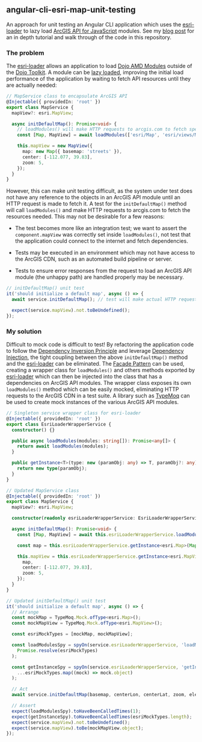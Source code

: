 ## angular-cli-esri-map-unit-testing

An approach for unit testing an Angular CLI application which uses the [esri-loader](https://github.com/Esri/esri-loader) to lazy load [ArcGIS API for JavaScript](https://developers.arcgis.com/javascript/) modules. See my [blog post](https://seesharpdotnet.wordpress.com/2020/12/03/angular-and-arcgis-api-for-javascript-a-unit-testing-strategy-using-dependency-injection-and-the-facade-pattern/) for an in depth tutorial and walk through of the code in this repository.

### The problem

The [esri-loader](https://github.com/Esri/esri-loader) allows an application to load [Dojo AMD Modules](https://dojotoolkit.org/documentation/tutorials/1.10/modules/index.html) outside of the [Dojo Toolkit](https://dojotoolkit.org/). A module can be [lazy loaded](https://github.com/Esri/esri-loader#lazy-loading-the-arcgis-api-for-javascript), improving the initial load performance of the application by waiting to fetch API resources until they are actually needed:

```typescript
// MapService class to encapsulate ArcGIS API
@Injectable({ providedIn: 'root' })
export class MapService {
  mapView?: esri.MapView;

  async initDefaultMap(): Promise<void> {
    // loadModules() will make HTTP requests to arcgis.com to fetch specified modules
    const [Map, MapView] = await loadModules(['esri/Map', 'esri/views/MapView']);

    this.mapView = new MapView({
      map: new Map({ basemap: 'streets' }),
      center: [-112.077, 39.83],
      zoom: 5,
    });
  }
}
```

However, this can make unit testing difficult, as the system under test does not have any reference to the objects in an ArcGIS API module until an HTTP request is made to fetch it. A test for the `initDefaultMap()` method will call `loadModules()` and make HTTP requests to arcgis.com to fetch the resources needed. This may not be desirable for a few reasons:

- The test becomes more like an integration test; we want to assert the `component.mapView` was correctly set inside `loadModules()`, not test that the application could connect to the internet and fetch dependencies.

- Tests may be executed in an environment which may not have access to the ArcGIS CDN, such as an automated build pipeline or server.

- Tests to ensure error responses from the request to load an ArcGIS API module (the unhappy path) are handled properly may be necessary.

```typescript
// initDefaultMap() unit test
it('should initialize a default map', async () => {
  await service.initDefaultMap(); // test will make actual HTTP requests!

  expect(service.mapView).not.toBeUndefined();
});
```

### My solution

Difficult to mock code is difficult to test! By refactoring the application code to follow the [Dependency Inversion Principle](https://en.wikipedia.org/wiki/Dependency_inversion_principle) and leverage [Dependency Injection](https://en.wikipedia.org/wiki/Dependency_injection), the tight coupling between the above `initDefaultMap()` method and the [esri-loader](https://github.com/Esri/esri-loader) can be eliminated. The [Facade Pattern](https://en.wikipedia.org/wiki/Facade_pattern) can be used, creating a wrapper class for `loadModules()` and others methods exported by [esri-loader](https://github.com/Esri/esri-loader) which can then be injected into the class that has a dependencies on ArcGIS API modules. The wrapper class exposes its own `loadModules()` method which can be easily mocked, eliminating HTTP requests to the ArcGIS CDN in a test suite. A library such as [TypeMoq](https://github.com/florinn/typemoq) can be used to create mock instances of the various ArcGIS API modules.

```typescript
// Singleton service wrapper class for esri-loader
@Injectable({ providedIn: 'root' })
export class EsriLoaderWrapperService {
  constructor() {}

  public async loadModules(modules: string[]): Promise<any[]> {
    return await loadModules(modules);
  }

  public getInstance<T>(type: new (paramObj: any) => T, paramObj?: any): T {
    return new type(paramObj);
  }
}

// Updated MapService class
@Injectable({ providedIn: 'root' })
export class MapService {
  mapView?: esri.MapView;

  constructor(readonly esriLoaderWrapperService: EsriLoaderWrapperService) {}

  async initDefaultMap(): Promise<void> {
    const [Map, MapView] = await this.esriLoaderWrapperService.loadModules(['esri/Map', 'esri/views/MapView']);

    const map = this.esriLoaderWrapperService.getInstance<esri.Map>(Map, { 'streets' });

    this.mapView = this.esriLoaderWrapperService.getInstance<esri.MapView>(MapView, {
      map,
      center: [-112.077, 39.83],
      zoom: 5,
    });
  }
}

// Updated initDefaultMap() unit test
it('should initialize a default map', async () => {
  // Arrange
  const mockMap = TypeMoq.Mock.ofType<esri.Map>();
  const mockMapView = TypeMoq.Mock.ofType<esri.MapView>();

  const esriMockTypes = [mockMap, mockMapView];

  const loadModulesSpy = spyOn(service.esriLoaderWrapperService, 'loadModules').and.returnValue(
    Promise.resolve(esriMockTypes)
  );

  const getInstanceSpy = spyOn(service.esriLoaderWrapperService, 'getInstance').and.returnValues(
    ...esriMockTypes.map((mock) => mock.object)
  );

  // Act
  await service.initDefaultMap(basemap, centerLon, centerLat, zoom, elementRef);

  // Assert
  expect(loadModulesSpy).toHaveBeenCalledTimes(1);
  expect(getInstanceSpy).toHaveBeenCalledTimes(esriMockTypes.length);
  expect(service.mapView).not.toBeUndefined();
  expect(service.mapView).toBe(mockMapView.object);
});
```
